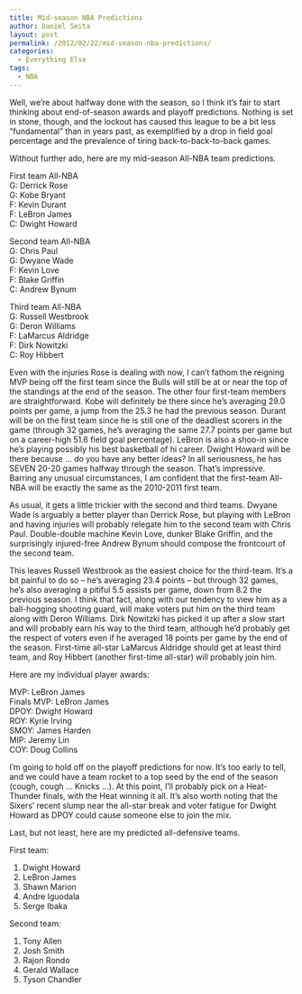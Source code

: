 ```yaml
---
title: Mid-season NBA Predictions
author: Daniel Seita
layout: post
permalink: /2012/02/22/mid-season-nba-predictions/
categories:
  - Everything Else
tags:
  - NBA
---
```

Well, we’re about halfway done with the season, so I think it’s fair to start thinking about end-of-season awards and playoff predictions. Nothing is set in stone, though, and the lockout has caused this league to be a bit less “fundamental” than in years past, as exemplified by a drop in field goal percentage and the prevalence of tiring back-to-back-to-back games.

Without further ado, here are my mid-season All-NBA team predictions.

<!--more-->

First team All-NBA  
G: Derrick Rose  
G: Kobe Bryant  
F: Kevin Durant  
F: LeBron James  
C: Dwight Howard

Second team All-NBA  
G: Chris Paul  
G: Dwyane Wade  
F: Kevin Love  
F: Blake Griffin  
C: Andrew Bynum

Third team All-NBA  
G: Russell Westbrook  
G: Deron Williams  
F: LaMarcus Aldridge  
F: Dirk Nowitzki  
C: Roy Hibbert

Even with the injuries Rose is dealing with now, I can’t fathom the reigning MVP being off the first team since the Bulls will still be at or near the top of the standings at the end of the season. The other four first-team members are straightforward. Kobe will definitely be there since he’s averaging 29.0 points per game, a jump from the 25.3 he had the previous season. Durant will be on the first team since he is still one of the deadliest scorers in the game (through 32 games, he’s averaging the same 27.7 points per game but on a career-high 51.6 field goal percentage). LeBron is also a shoo-in since he’s playing possibly his best basketball of hi career. Dwight Howard will be there because … do you have any better ideas? In all seriousness, he has SEVEN 20-20 games halfway through the season. That’s impressive. Barring any unusual circumstances, I am confident that the first-team All-NBA will be exactly the same as the 2010-2011 first team.

As usual, it gets a little trickier with the second and third teams. Dwyane Wade is arguably a better player than Derrick Rose, but playing with LeBron and having injuries will probably relegate him to the second team with Chris Paul. Double-double machine Kevin Love, dunker Blake Griffin, and the surprisingly injured-free Andrew Bynum should compose the frontcourt of the second team.

This leaves Russell Westbrook as the easiest choice for the third-team. It’s a bit painful to do so – he’s averaging 23.4 points – but through 32 games, he’s also averaging a pitiful 5.5 assists per game, down from 8.2 the previous season. I think that fact, along with our tendency to view him as a ball-hogging shooting guard, will make voters put him on the third team along with Deron Williams. Dirk Nowitzki has picked it up after a slow start and will probably earn his way to the third team, although he’d probably get the respect of voters even if he averaged 18 points per game by the end of the season. First-time all-star LaMarcus Aldridge should get at least third team, and Roy Hibbert (another first-time all-star) will probably join him.

Here are my individual player awards:

MVP: LeBron James  
Finals MVP: LeBron James  
DPOY: Dwight Howard  
ROY: Kyrie Irving  
SMOY: James Harden  
MIP: Jeremy Lin  
COY: Doug Collins

I’m going to hold off on the playoff predictions for now. It’s too early to tell, and we could have a team rocket to a top seed by the end of the season (cough, cough … Knicks …). At this point, I’ll probably pick on a Heat-Thunder finals, with the Heat winning it all. It’s also worth noting that the Sixers’ recent slump near the all-star break and voter fatigue for Dwight Howard as DPOY could cause someone else to join the mix.

Last, but not least, here are my predicted all-defensive teams.

First team:  
1. Dwight Howard  
2. LeBron James  
3. Shawn Marion  
4. Andre Iguodala  
5. Serge Ibaka

Second team:  
1. Tony Allen  
2. Josh Smith  
3. Rajon Rondo  
4. Gerald Wallace  
5. Tyson Chandler